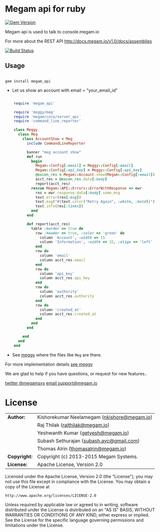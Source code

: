 Megam api for ruby
==================

[![Gem Version](https://badge.fury.io/rb/megam_api.svg)](http://badge.fury.io/rb/megam_api)

Megam api is used to talk to console.megam.io

For more about the REST API <http://docs.megam.io/v1.0/docs/assemblies>

[![Build Status](https://travis-ci.org/megamsys/megam_api.png)](https://travis-ci.org/megamsys/megam_api)


Usage
-----

```shell

gem install megam_api

```

* Let us show an account with email = "your_email_id"

```ruby

    require 'megam_api'

    require 'meggy/meg'
    require 'megam/core/server_api'
    require 'command_line_reporter'

    class Meggy
      class Meg
        class AccountShow < Meg
          include CommandLineReporter

          banner "meg account show"
          def run
            begin
              Megam::Config[:email] = Meggy::Config[:email]
              Megam::Config[:api_key] = Meggy::Config[:api_key]
              @excon_res = Megam::Account.show(Megam::Config[:email])
              acct_res = @excon_res.data[:body]
              report(acct_res)
            rescue Megam::API::Errors::ErrorWithResponse => ewr
              res = ewr.response.data[:body].some_msg
              text.error(res[:msg])
              text.msg("#{text.color("Retry Again", :white, :bold)}")
              text.info(res[:links])
            end
          end

          def report(acct_res)
            table :border => true do
              row :header => true, :color => 'green' do
                column 'Account', :width => 15
                column 'Information', :width => 32, :align => 'left'
              end
              row do
                column 'email'
                column acct_res.email
              end
              row do
                column 'api_key'
                column acct_res.api_key
              end
              row do
                column 'authority'
                column acct_res.authority
              end
              row do
                column 'created_at'
                column acct_res.created_at
              end
            end
          end

        end
      end
    end
```

* See [meggy](https://github.com/megamsys/meggy.git) where the files like `Meg` are there.

For more implementation details [see meggy](https://github.com/megamsys/meggy.git)

We are glad to help if you have questions, or request for new features..

[twitter @megamsys](http://twitter.com/megamsys) [email support@megam.io](<support@megam.io>)




# License

|                      |                                          |
|:---------------------|:-----------------------------------------|
| **Author:**          | Kishorekumar Neelamegam (<nkishore@megam.io>)
|                      | Raj Thilak (<rajthilak@megam.io>)
|                      | Yeshwanth Kumar (<getyesh@megam.io>)
|                      | Subash Sethurajan (<subash.avc@gmail.com>)
|                      | Thomas Alrin (<thomasalrin@megam.io>)
| **Copyright:**       | Copyright (c) 2013-2015 Megam Systems.
| **License:**         | Apache License, Version 2.0

Licensed under the Apache License, Version 2.0 (the "License");
you may not use this file except in compliance with the License.
You may obtain a copy of the License at

    http://www.apache.org/licenses/LICENSE-2.0

Unless required by applicable law or agreed to in writing, software
distributed under the License is distributed on an "AS IS" BASIS,
WITHOUT WARRANTIES OR CONDITIONS OF ANY KIND, either express or implied.
See the License for the specific language governing permissions and
limitations under the License.
